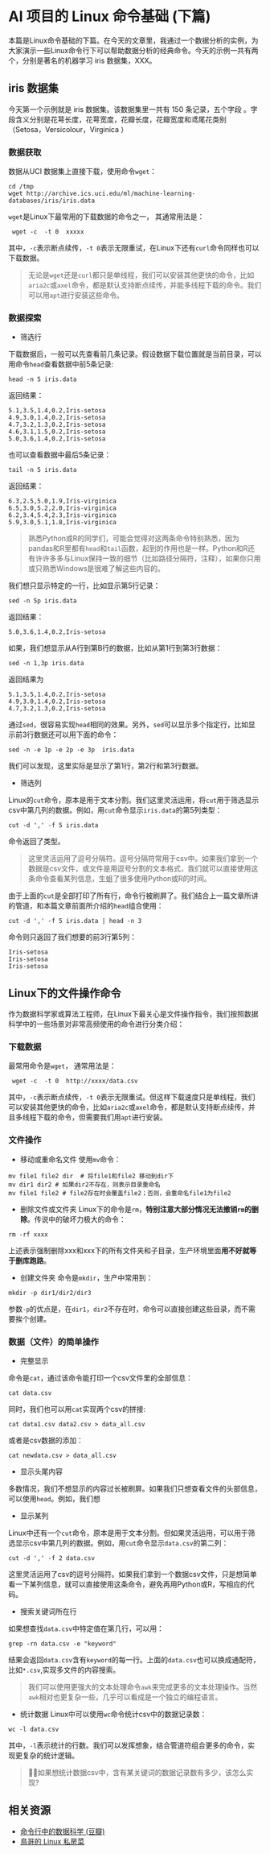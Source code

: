 # AI 项目的 Linux 命令基础 (下篇)

本篇是Linux命令基础的下篇。在今天的文章里，我通过一个数据分析的实例，为大家演示一些Linux命令行下可以帮助数据分析的经典命令。今天的示例一共有两个，分别是著名的机器学习 iris 数据集，XXX。

##  iris 数据集

今天第一个示例就是 iris 数据集。该数据集里一共有 150 条记录，五个字段 。字段含义分别是花萼长度，花萼宽度，花瓣长度，花瓣宽度和鸢尾花类别（Setosa，Versicolour，Virginica ）

### 数据获取

数据从UCI 数据集上直接下载，使用命令`wget`：
```
cd /tmp
wget http://archive.ics.uci.edu/ml/machine-learning-databases/iris/iris.data
```

`wget`是Linux下最常用的下载数据的命令之一， 其通常用法是：
```
 wget -c  -t 0  xxxxx 
```
其中，`-c`表示断点续传，`-t 0`表示无限重试，在Linux下还有`curl`命令同样也可以下载数据。
> 无论是`wget`还是`curl`都只是单线程，我们可以安装其他更快的命令，比如`aria2c`或`axel`命令，都是默认支持断点续传，并能多线程下载的命令。我们可以用`apt`进行安装这些命令。

### 数据探索

- 筛选行

下载数据后，一般可以先查看前几条记录。假设数据下载位置就是当前目录，可以用命令`head`查看数据中前5条记录:
```
head -n 5 iris.data
```
返回结果：
```
5.1,3.5,1.4,0.2,Iris-setosa
4.9,3.0,1.4,0.2,Iris-setosa
4.7,3.2,1.3,0.2,Iris-setosa
4.6,3.1,1.5,0.2,Iris-setosa
5.0,3.6,1.4,0.2,Iris-setosa
```
也可以查看数据中最后5条记录：
```
tail -n 5 iris.data
```
返回结果：
```
6.3,2.5,5.0,1.9,Iris-virginica
6.5,3.0,5.2,2.0,Iris-virginica
6.2,3.4,5.4,2.3,Iris-virginica
5.9,3.0,5.1,1.8,Iris-virginica
```
> 熟悉Python或R的同学们，可能会觉得对这两条命令特别熟悉，因为pandas和R里都有`head`和`tail`函数，起到的作用也是一样。Python和R还有许许多多与Linux保持一致的细节（比如路径分隔符，注释），如果你只用或只熟悉Windows是很难了解这些内容的。

我们想只显示特定的一行，比如显示第5行记录：
```
sed -n 5p iris.data 
```
返回结果：
```
5.0,3.6,1.4,0.2,Iris-setosa
```
如果，我们想显示从A行到第B行的数据，比如从第1行到第3行数据：
```
sed -n 1,3p iris.data
```
返回结果为
```
5.1,3.5,1.4,0.2,Iris-setosa
4.9,3.0,1.4,0.2,Iris-setosa
4.7,3.2,1.3,0.2,Iris-setosa
```
通过`sed`，很容易实现`head`相同的效果。另外，`sed`可以显示多个指定行，比如显示前3行数据还可以用下面的命令：
```
sed -n -e 1p -e 2p -e 3p  iris.data
```
我们可以发现，这里实际是显示了第1行，第2行和第3行数据。

- 筛选列

Linux的`cut`命令，原本是用于文本分割。我们这里灵活运用，将`cut`用于筛选显示csv中第几列的数据。例如，用`cut`命令显示`iris.data`的第5列类型：
```
cut -d ',' -f 5 iris.data
```
命令返回了类型。
>这里灵活运用了逗号分隔符。逗号分隔符常用于csv中。如果我们拿到一个数据是csv文件，或文件是用逗号分割的文本格式，我们就可以直接使用这条命令查看某列信息，生蛆了很多使用Python或R的时间。

由于上面的`cut`是全部打印了所有行，命令行被刷屏了。我们结合上一篇文章所讲的管道，和本篇文章前面所介绍的`head`组合使用：
```
cut -d ',' -f 5 iris.data | head -n 3
```
命令则只返回了我们想要的前3行第5列：
```
Iris-setosa
Iris-setosa
Iris-setosa

```



## Linux下的文件操作命令

作为数据科学家或算法工程师，在Linux下最关心是文件操作指令，我们按照数据科学中的一些场景对非常高频使用的命令进行分类介绍：

### 下载数据

最常用命令是`wget`， 通常用法是：
```
 wget -c  -t 0  http://xxxx/data.csv
```
 其中，`-c`表示断点续传，`-t 0`表示无限重试。但这样下载速度只是单线程，我们可以安装其他更快的命令，比如`aria2c`或`axel`命令，都是默认支持断点续传，并且多线程下载的命令，但需要我们用`apt`进行安装。

### 文件操作

- 移动或重命名文件
使用`mv`命令：
```
mv file1 file2 dir  # 将file1和file2 移动到dir下
mv dir1 dir2 # 如果dir2不存在，则表示目录重命名
mv file1 file2 # file2存在时会覆盖file2；否则，会重命名file1为file2
```
- 删除文件或文件夹
Linux下的命令是`rm`，**特别注意大部分情况无法撤销`rm`的删除**。传说中的破坏力极大的命令：
```
rm -rf xxxx
```
上述表示强制删除xxx和xxx下的所有文件夹和子目录，生产环境里面**用不好就等于删库跑路**。
- 创建文件夹
命令是`mkdir`，生产中常用到：
```
mkdir -p dir1/dir2/dir3
```
参数`-p`的优点是，在`dir1`，`dir2`不存在时，命令可以直接创建这些目录，而不需要挨个创建。

### 数据（文件）的简单操作

- 完整显示

命令是`cat`，通过该命令能打印一个csv文件里的全部信息：
```
cat data.csv
```
同时，我们也可以用`cat`实现两个csv的拼接:
```
cat data1.csv data2.csv > data_all.csv
```
或者是csv数据的添加：
```
cat newdata.csv > data_all.csv
```

- 显示头尾内容

多数情况，我们不想显示的内容过长被刷屏。如果我们只想查看文件的头部信息，可以使用`head`。例如，我们想

- 显示某列

Linux中还有一个`cut`命令，原本是用于文本分割。但如果灵活运用，可以用于筛选显示csv中第几列的数据。例如，用`cut`命令显示`data.csv`的第二列：
```
cut -d ',' -f 2 data.csv
```
这里灵活运用了csv的逗号分隔符。如果我们拿到一个数据csv文件，只是想简单看一下某列信息，就可以直接使用这条命令，避免再用Python或R，写相应的代码。

- 搜索关键词所在行

如果想查找`data.csv`中特定值在第几行，可以用：
```
grep -rn data.csv -e "keyword"
```
结果会返回`data.csv`含有`keyword`的每一行。上面的`data.csv`也可以换成通配符，比如`*.csv`,实现多文件的内容搜索。

> 我们可以使用更强大的文本处理命令`awk`来完成更多的文本处理操作。当然`awk`相对也更复杂一些，几乎可以看成是一个独立的编程语言。

- 统计数据
Linux中可以使用`wc`命令统计csv中的数据记录数：
```
wc -l data.csv
```
其中，`-l`表示统计的行数。我们可以发挥想象，结合管道符组合更多的命令，实现更复杂的统计逻辑。
> 🙋‍♂️如果想统计数据csv中，含有某关键词的数据记录数有多少，该怎么实现?

## 相关资源

- [命令行中的数据科学 (豆瓣)](https://book.douban.com/subject/26387975/)
- [鳥哥的 Linux 私房菜](http://linux.vbird.org/) 